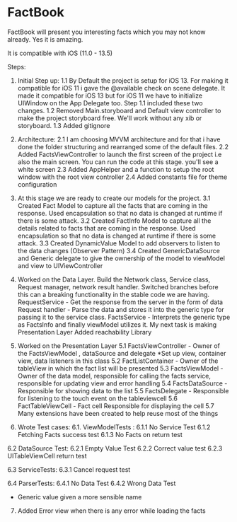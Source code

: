 # FactBook
FactBook will present you interesting facts which you may not know already. Yes it is amazing.

It is compatible with iOS (11.0 - 13.5)

Steps:

1. Initial Step up:
1.1 By Default the project is setup for iOS 13. For making it compatible for iOS 11 i gave the @available check on scene delegate. It made it compatible for iOS 13 but for iOS 11 we have to initialize UIWindow on the App Delegate too. Step 1.1 included these two changes.
1.2 Removed Main.storyboard and Default view controller to make the project storyboard free. We'll work without any xib or storyboard.
1.3 Added gitignore

2. Architecture:
2.1 I am choosing MVVM architecture and for that i have done the folder structuring and rearranged some of the default files. 
2.2 Added FactsViewController to launch the first screen of the project i.e also the main screen. You can run the code at this stage. you'll see a white screen
2.3 Added AppHelper and a function to setup the root window with the root view controller
2.4 Added constants file for theme configuration

3. At this stage we are ready to create our models for the project.
3.1 Created Fact Model to capture all the facts that are coming in the response. Used encapsulation so that no data is changed at runtime if there is some attack.
3.2 Created FactInfo Model to capture all the details related to facts that are coming in the response. Used encapsulation so that no data is changed at runtime if there is some attack.
3.3 Created DynamicValue Model to add observers to listen to the data changes (Observer Pattern)
3.4 Created GenericDataSource and Generic delegate to give the ownership of the model to viewModel and view to UIViewController

4. Worked on the Data Layer. Build the Network class, Service class, Request manager, network result handler.
Switched branches before this can a breaking functionality in the stable code we are having.
RequestService - Get the response from the server in the form of data
Request handler - Parse the data and stores it into the generic type for passing it to the service class.
FactsService - Interprets the generic type as FactsInfo and finally viewModel utilizes it. My next task is making Presentation Layer
Added reachability Library

5. Worked on the Presentation Layer
5.1 FactsViewController - Owner of the FactsViewModel , dataSource and delegate
      *Set up view, container view, data listeners in this class
5.2 FactListContainer - Owner of the tableView in which the fact list will be presented
5.3 FactsViewModel - Owner of the data model, responsible for calling the facts service, responsible for updating view and error handling
5.4 FactsDataSource - Responsible for showing data to the list 
5.5 FactsDelegate - Responsible for listening to the touch event on the tableviewcell
5.6 FactTableViewCell - Fact cell Responsible for displaying the cell
5.7 Many extensions have been created to help reuse most of the things

6. Wrote Test cases:
6.1. ViewModelTests : 
6.1.1 No Service Test
6.1.2 Fetching Facts success test
6.1.3 No Facts on return test

6.2 DataSource Test:
6.2.1 Empty Value Test
6.2.2 Correct value test
6.2.3 UITableViewCell return test

6.3 ServiceTests:
6.3.1 Cancel request test

6.4 ParserTests:
6.4.1 No Data Test
6.4.2 Wrong Data Test

- Generic value given a more sensible name

7. Added Error view when there is any error while loading the facts
